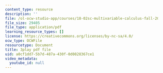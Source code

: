 ```yaml
---
content_type: resource
description: ''
file: /ol-ocw-studio-app/courses/18-02sc-multivariable-calculus-fall-2010/a0cf1dd75b7d487a430f0d0828367ce1_2ieG1ka5pBw.pdf
file_size: 29405
file_type: application/pdf
learning_resource_types: []
license: https://creativecommons.org/licenses/by-nc-sa/4.0/
ocw_type: OCWFile
resourcetype: Document
title: 3play pdf file
uid: a0cf1dd7-5b7d-487a-430f-0d0828367ce1
video_metadata:
  youtube_id: null
---
```

